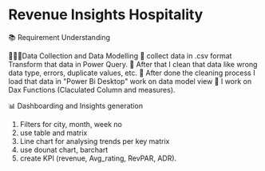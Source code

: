 # Revenue Insights Hospitality

📚 Requirement Understanding

🕵🏻‍♀Data Collection and Data Modelling
🔑 collect data in .csv format Transform that data in Power Query.
🔑 After that I clean that data like wrong data type, errors, duplicate values, etc.
🔑 After done the cleaning process I load that data in "Power Bi Desktop" work on data model view
🔑 I work on Dax Functions (Claculated Column and measures).

📊 Dashboarding and Insights generation

1. Filters for city, month, week no
2. use table and matrix
3. Line chart for analysing trends per key matrix
4. use dounat chart, barchart
5. create KPI (revenue, Avg_rating, RevPAR, ADR).


